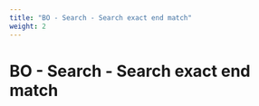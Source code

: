 ```yaml
---
title: "BO - Search - Search exact end match"
weight: 2
---
```


# BO - Search - Search exact end match
